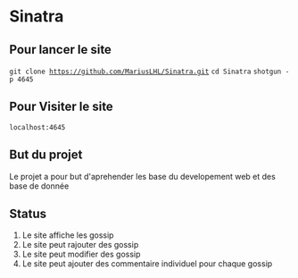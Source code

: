 # Sinatra

## Pour lancer le site
<code>git clone https://github.com/MariusLHL/Sinatra.git</code>
<code>cd Sinatra</code>
<code>shotgun -p 4645</code>

## Pour Visiter le site
<code>localhost:4645</code>

## But du projet
Le projet a pour but d'aprehender les base du developement web et des base de donnée

## Status

1. Le site affiche les gossip
2. Le site peut rajouter des gossip
3. Le site peut modifier des gossip
4. Le site peut ajouter des commentaire individuel pour chaque gossip
